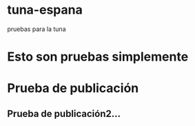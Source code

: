 # tuna-espana
pruebas para la tuna
<h1>Esto son pruebas simplemente</h1>
<h1>Prueba de publicación</h1>
<h2>Prueba de publicación2...</h2>
